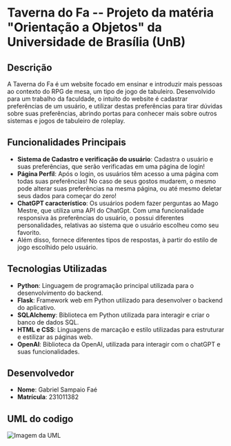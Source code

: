 # Taverna do Fa -- Projeto da matéria "Orientação a Objetos" da Universidade de Brasília (UnB)

## Descrição

A Taverna do Fa é um website focado em ensinar e introduzir mais pessoas ao contexto do RPG de mesa, um tipo de jogo de tabuleiro. Desenvolvido para um trabalho da faculdade, o intuito do website é cadastrar preferências de um usuário, 
e utilizar destas preferências para tirar dúvidas sobre suas preferências, abrindo portas para conhecer mais sobre outros sistemas e jogos de tabuleiro de roleplay.

## Funcionalidades Principais

- **Sistema de Cadastro e verificação do usuário**: Cadastra o usuário e suas preferências, que serão verificadas em uma página de login!
- **Página Perfil**: Após o login, os usuários têm acesso a uma página com todas suas preferências! No caso de seus gostos mudarem, o mesmo pode alterar suas preferências na mesma página, ou até mesmo deletar seus dados para começar do zero!
- **ChatGPT característico**: Os usuários podem fazer perguntas ao Mago Mestre, que utiliza uma API do ChatGpt. Com uma funcionalidade responsiva às preferências do usuário, o possui diferentes personalidades, relativas ao sistema que o usuário escolheu como seu favorito.
- Além disso, fornece diferentes tipos de respostas, à partir do estilo de jogo escolhido pelo usuário.

## Tecnologias Utilizadas

- **Python**: Linguagem de programação principal utilizada para o desenvolvimento do backend.
- **Flask**: Framework web em Python utilizado para desenvolver o backend do aplicativo.
- **SQLAlchemy**: Biblioteca em Python utilizada para interagir e criar o banco de dados SQL.
- **HTML e CSS**: Linguagens de marcação e estilo utilizadas para estruturar e estilizar as páginas web.
- **OpenAI**: Biblioteca da OpenAI, utilizada para interagir com o chatGPT e suas funcionalidades.

## Desenvolvedor

- **Nome**: Gabriel Sampaio Faé
- **Matrícula**: 231011382

## UML do codigo

![Imagem da UML]()
